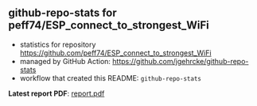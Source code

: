 ## github-repo-stats for peff74/ESP_connect_to_strongest_WiFi

- statistics for repository https://github.com/peff74/ESP_connect_to_strongest_WiFi
- managed by GitHub Action: https://github.com/jgehrcke/github-repo-stats
- workflow that created this README: `github-repo-stats`

**Latest report PDF**: [report.pdf](https://github.com/peff74/ESP_connect_to_strongest_WiFi/raw/github-repo-stats/peff74/ESP_connect_to_strongest_WiFi/latest-report/report.pdf)

